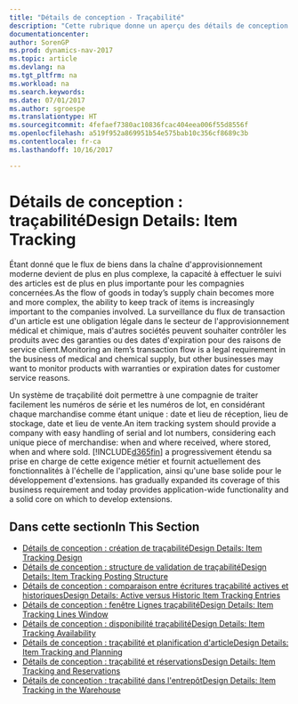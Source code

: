 ```yaml
---
title: "Détails de conception - Traçabilité"
description: "Cette rubrique donne un aperçu des détails de conception pour la traçabilité."
documentationcenter: 
author: SorenGP
ms.prod: dynamics-nav-2017
ms.topic: article
ms.devlang: na
ms.tgt_pltfrm: na
ms.workload: na
ms.search.keywords: 
ms.date: 07/01/2017
ms.author: sgroespe
ms.translationtype: HT
ms.sourcegitcommit: 4fefaef7380ac10836fcac404eea006f55d8556f
ms.openlocfilehash: a519f952a869951b54e575bab10c356cf8689c3b
ms.contentlocale: fr-ca
ms.lasthandoff: 10/16/2017

---
```

# <a name="design-details-item-tracking"></a><span data-ttu-id="b6c8b-103">Détails de conception : traçabilité</span><span class="sxs-lookup"><span data-stu-id="b6c8b-103">Design Details: Item Tracking</span></span>
<span data-ttu-id="b6c8b-104">Étant donné que le flux de biens dans la chaîne d'approvisionnement moderne devient de plus en plus complexe, la capacité à effectuer le suivi des articles est de plus en plus importante pour les compagnies concernées.</span><span class="sxs-lookup"><span data-stu-id="b6c8b-104">As the flow of goods in today’s supply chain becomes more and more complex, the ability to keep track of items is increasingly important to the companies involved.</span></span> <span data-ttu-id="b6c8b-105">La surveillance du flux de transaction d'un article est une obligation légale dans le secteur de l'approvisionnement médical et chimique, mais d'autres sociétés peuvent souhaiter contrôler les produits avec des garanties ou des dates d'expiration pour des raisons de service client.</span><span class="sxs-lookup"><span data-stu-id="b6c8b-105">Monitoring an item’s transaction flow is a legal requirement in the business of medical and chemical supply, but other businesses may want to monitor products with warranties or expiration dates for customer service reasons.</span></span>  

<span data-ttu-id="b6c8b-106">Un système de traçabilité doit permettre à une compagnie de traiter facilement les numéros de série et les numéros de lot, en considérant chaque marchandise comme étant unique : date et lieu de réception, lieu de stockage, date et lieu de vente.</span><span class="sxs-lookup"><span data-stu-id="b6c8b-106">An item tracking system should provide a company with easy handling of serial and lot numbers, considering each unique piece of merchandise: when and where received, where stored, when and where sold.</span></span> [!INCLUDE[d365fin](includes/d365fin_md.md)]<span data-ttu-id="b6c8b-107"> a progressivement étendu sa prise en charge de cette exigence métier et fournit actuellement des fonctionnalités à l'échelle de l'application, ainsi qu'une base solide pour le développement d'extensions.</span><span class="sxs-lookup"><span data-stu-id="b6c8b-107"> has gradually expanded its coverage of this business requirement and today provides application-wide functionality and a solid core on which to develop extensions.</span></span>  

## <a name="in-this-section"></a><span data-ttu-id="b6c8b-108">Dans cette section</span><span class="sxs-lookup"><span data-stu-id="b6c8b-108">In This Section</span></span>  
* [<span data-ttu-id="b6c8b-109">Détails de conception : création de traçabilité</span><span class="sxs-lookup"><span data-stu-id="b6c8b-109">Design Details: Item Tracking Design</span></span>](design-details-item-tracking-design.md)  
* [<span data-ttu-id="b6c8b-110">Détails de conception : structure de validation de traçabilité</span><span class="sxs-lookup"><span data-stu-id="b6c8b-110">Design Details: Item Tracking Posting Structure</span></span>](design-details-item-tracking-posting-structure.md)  
* [<span data-ttu-id="b6c8b-111">Détails de conception : comparaison entre écritures traçabilité actives et historiques</span><span class="sxs-lookup"><span data-stu-id="b6c8b-111">Design Details: Active versus Historic Item Tracking Entries</span></span>](design-details-active-versus-historic-item-tracking-entries.md)  
* [<span data-ttu-id="b6c8b-112">Détails de conception : fenêtre Lignes traçabilité</span><span class="sxs-lookup"><span data-stu-id="b6c8b-112">Design Details: Item Tracking Lines Window</span></span>](design-details-item-tracking-lines-window.md)  
* [<span data-ttu-id="b6c8b-113">Détails de conception : disponibilité traçabilité</span><span class="sxs-lookup"><span data-stu-id="b6c8b-113">Design Details: Item Tracking Availability</span></span>](design-details-item-tracking-availability.md)  
* [<span data-ttu-id="b6c8b-114">Détails de conception : traçabilité et planification d'article</span><span class="sxs-lookup"><span data-stu-id="b6c8b-114">Design Details: Item Tracking and Planning</span></span>](design-details-item-tracking-and-planning.md)  
* [<span data-ttu-id="b6c8b-115">Détails de conception : traçabilité et réservations</span><span class="sxs-lookup"><span data-stu-id="b6c8b-115">Design Details: Item Tracking and Reservations</span></span>](design-details-item-tracking-and-reservations.md)  
* [<span data-ttu-id="b6c8b-116">Détails de conception : traçabilité dans l'entrepôt</span><span class="sxs-lookup"><span data-stu-id="b6c8b-116">Design Details: Item Tracking in the Warehouse</span></span>](design-details-item-tracking-in-the-warehouse.md)

